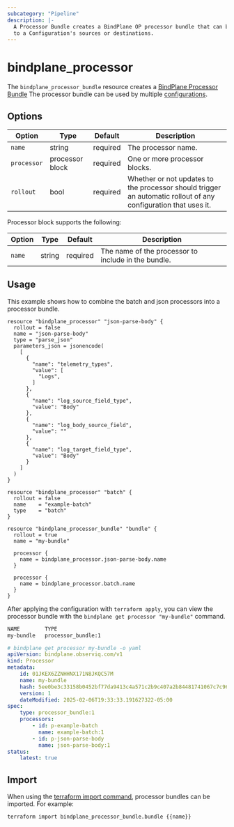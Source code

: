 ```yaml
---
subcategory: "Pipeline"
description: |-
  A Processor Bundle creates a BindPlane OP processor bundle that can be attached
  to a Configuration's sources or destinations.
---
```


# bindplane_processor

The `bindplane_processor_bundle` resource creates a [BindPlane Processor Bundle](https://bindplane.com/docs/feature-guides/processor-bundles)
The processor bundle can be used by multiple [configurations](./bindplane_configuration.md).

## Options

| Option              | Type   | Default  | Description                  |
| ------------------- | -----  | -------- | ---------------------------- |
| `name`              | string | required | The processor name.             |
| `processor`         | processor block | required | One or more processor blocks. |
| `rollout`           | bool   | required | Whether or not updates to the processor should trigger an automatic rollout of any configuration that uses it. |

Processor block supports the following:

| Option             | Type   | Default  | Description                  |
| ------------------ | -----  | -------- | ---------------------------- |
| `name`             | string | required | The name of the processor to include in the bundle. |

## Usage

This example shows how to combine the batch and json processors
into a processor bundle.

```hcl
resource "bindplane_processor" "json-parse-body" {
  rollout = false
  name = "json-parse-body"
  type = "parse_json"
  parameters_json = jsonencode(
    [
      {
        "name": "telemetry_types",
        "value": [
          "Logs",
        ]
      },
      {
        "name": "log_source_field_type",
        "value": "Body"
      },
      {
        "name": "log_body_source_field",
        "value": ""
      },
      {
        "name": "log_target_field_type",
        "value": "Body"
      }
    ]
  )
}

resource "bindplane_processor" "batch" {
  rollout = false
  name    = "example-batch"
  type    = "batch"
}

resource "bindplane_processor_bundle" "bundle" {
  rollout = true
  name = "my-bundle"

  processor {
    name = bindplane_processor.json-parse-body.name
  }

  processor {
    name = bindplane_processor.batch.name
  }
}
```

After applying the configuration with `terraform apply`, you can view the processor bundle with
the `bindplane get processor "my-bundle"` command.

```bash
NAME     	TYPE 
my-bundle	processor_bundle:1
```
```yaml
# bindplane get processor my-bundle -o yaml
apiVersion: bindplane.observiq.com/v1
kind: Processor
metadata:
    id: 01JKEX6ZZNHHNX171N8JKQC57M
    name: my-bundle
    hash: 5ee0be3c33158b0452bf77da9413c4a571c2b9c407a2b84481741067c7c962b8
    version: 1
    dateModified: 2025-02-06T19:33:33.191627322-05:00
spec:
    type: processor_bundle:1
    processors:
        - id: p-example-batch
          name: example-batch:1
        - id: p-json-parse-body
          name: json-parse-body:1
status:
    latest: true
```

## Import

When using the [terraform import command](https://developer.hashicorp.com/terraform/cli/commands/import),
processor bundles can be imported. For example:

```bash
terraform import bindplane_processor_bundle.bundle {{name}}
```
